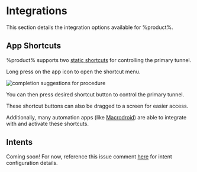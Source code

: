 # Integrations

This section details the integration options available for %product%.

## App Shortcuts

%product% supports two [static shortcuts](https://developer.android.com/develop/ui/views/launch/shortcuts/creating-shortcuts#static) for 
controlling the <tooltip term="primary_tunnel">primary tunnel</tooltip>. 

<procedure title="Using shortcuts" id="inject-a-procedure">
    <step>
        <p>Long press on the app icon to open the shortcut menu.</p>
        <img src="static-shortcuts.png" alt="completion suggestions for procedure" border-effect="line"/>
    </step>
    <step>
        <p>You can then press desired shortcut button to control the primary tunnel. </p>
    </step>
</procedure>

These shortcut buttons can also be dragged to a screen for easier access. 

Additionally, many automation apps (like [Macrodroid](https://www.macrodroid.com/)) are able to integrate with and activate these shortcuts.


## Intents

Coming soon! For now, reference this issue comment [here](https://github.com/zaneschepke/wgtunnel/issues/44#issuecomment-1773890867) for intent configuration details. 

